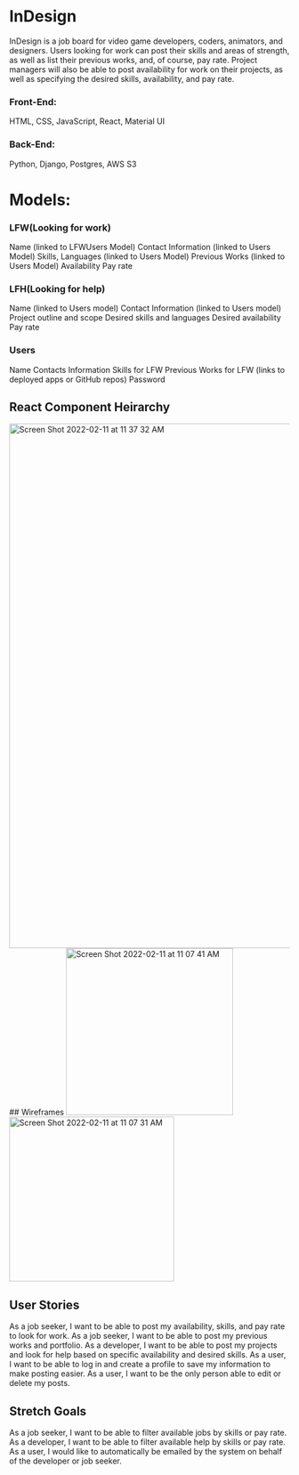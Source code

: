 # InDesign

InDesign is a job board for video game developers, coders, animators, and designers. Users looking for work can post their skills and areas of strength, as well as list their previous works, and, of course, pay rate. Project managers will also be able to post availability for work on their projects, as well as specifying the desired skills, availability, and pay rate.

### Front-End:
HTML, CSS, JavaScript, React, Material UI

### Back-End:
Python, Django, Postgres, AWS S3

# Models:
### LFW(Looking for work)
Name (linked to LFWUsers Model)
Contact Information (linked to Users Model)
Skills, Languages (linked to Users Model)
Previous Works (linked to Users Model)
Availability
Pay rate

### LFH(Looking for help)
Name (linked to Users model)
Contact Information (linked to Users model)
Project outline and scope
Desired skills and languages
Desired availability
Pay rate

### Users
Name 
Contacts Information
Skills for LFW
Previous Works for LFW (links to deployed apps or GitHub repos)
Password
		
## React Component Heirarchy
<img width="943" alt="Screen Shot 2022-02-11 at 11 37 32 AM" src="https://user-images.githubusercontent.com/94239332/153631480-07c6fa9c-138c-47cc-b6e4-86cc3702a3cb.png">
## Wireframes 
<img width="300" alt="Screen Shot 2022-02-11 at 11 07 41 AM" src="https://user-images.githubusercontent.com/94239332/153628923-4c46ee20-777d-4370-8d4d-3438ec2397a4.png">
<img width="296" alt="Screen Shot 2022-02-11 at 11 07 31 AM" src="https://user-images.githubusercontent.com/94239332/153628936-8b34ce97-ec4a-4b2e-912c-795cd82e5bce.png">

## User Stories 
As a job seeker, I want to be able to post my availability, skills, and pay rate to look for work.
As a job seeker, I want to be able to post my previous works and portfolio.
As a developer, I want to be able to post my projects and look for help based on specific availability and desired skills.
As a user, I want to be able to log in and create a profile to save my information to make posting easier.
As a user, I want to be the only person able to edit or delete my posts.

## Stretch Goals
As a job seeker, I want to be able to filter available jobs by skills or pay rate.
As a developer, I want to be able to filter available help by skills or pay rate.
As a user, I would like to automatically be emailed by the system on behalf of the developer or job seeker.
